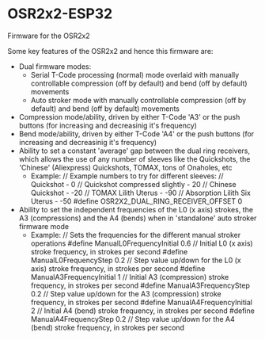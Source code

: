 # OSR2x2-ESP32

Firmware for the OSR2x2

Some key features of the OSR2x2 and hence this firmware are:
 - Dual firmware modes:
     - Serial T-Code processing (normal) mode overlaid with manually controllable compression (off by default) and bend (off by default) movements
     - Auto stroker mode with manually controllable compression (off by default) and bend (off by default) movements
 - Compression mode/ability, driven by either T-Code 'A3' or the push buttons (for increasing and decreasinig it's frequency)
 - Bend mode/ability, driven by either T-Code 'A4' or the push buttons (for increasing and decreasinig it's frequency)
 - Ability to set a constant 'average' gap between the dual ring receivers, which allows the use of any number of sleeves like the
    Quickshots, the 'Chinese' (Aliexpress) Quickshots, TOMAX, tons of Onaholes, etc
      - Example:
         // Example numbers to try for different sleeves:
        // Quickshot - 0
        // Quickshot compressed slightly - 20
        // Chinese Quickshot - -20
        // TOMAX Lilith Uterus - -90
        // Absorption Lilith Six Uterus - -50
        #define OSR2X2_DUAL_RING_RECEIVER_OFFSET 0 
- Ability to set the independent frequencies of the L0 (x axis) strokes, the A3 (compressions) and the A4 (bends) when in
    'standalone' auto stroker firmware mode
     - Example:
          // Sets the frequencies for the different manual stroker operations
          #define ManualL0FrequencyInitial 0.6 // Initial L0 (x axis) stroke frequency, in strokes per second
          #define ManualL0FrequencyStep 0.2 // Step value up/down for the L0 (x axis) stroke frequency, in strokes per second
          #define ManualA3FrequencyInitial 1 // Initial A3 (compression) stroke frequency, in strokes per second
          #define ManualA3FrequencyStep 0.2 // Step value up/down for the A3 (compression) stroke frequency, in strokes per second
          #define ManualA4FrequencyInitial 2 // Initial A4 (bend) stroke frequency, in strokes per second
          #define ManualA4FrequencyStep 0.2 // Step value up/down for the A4 (bend) stroke frequency, in strokes per second 
